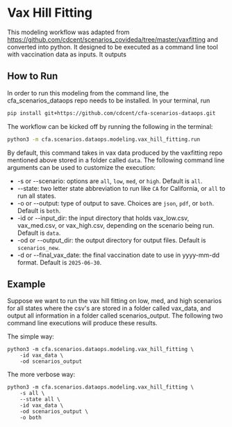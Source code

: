 # Vax Hill Fitting

This modeling workflow was adapted from https://github.com/cdcent/scenarios_covideda/tree/master/vaxfitting and converted into python. It designed to be executed as a command line tool with vaccination data as inputs. It outputs

## How to Run

In order to run this modeling from the command line, the cfa_scenarios_dataops repo needs to be installed. In your terminal, run
```bash
pip install git+https://github.com/cdcent/cfa-scenarios-dataops.git
```

The workflow can be kicked off by running the following in the terminal:
```bash
python3 -m cfa.scenarios.dataops.modeling.vax_hill_fitting.run
```

By default, this command takes in vax data produced by the vaxfitting repo mentioned above stored in a folder called `data`. The following command line arguments can be used to customize the execution:
- -s or --scenario: options are `all`, `low`, `med`, or `high`. Default is `all`.
- --state: two letter state abbreviation to run  like `CA` for California, or `all` to run all states.
- -o or --output: type of output to save. Choices are `json`, `pdf`, or `both`. Default is `both`.
- -id or --input_dir: the input directory that holds vax_low.csv, vax_med.csv, or vax_high.csv, depending on the scenario being run. Default is `data`.
- -od or --output_dir: the output directory for output files. Default is `scenarios_new`.
- -d or --final_vax_date: the final vaccination date to use in yyyy-mm-dd format. Default is `2025-06-30`.

## Example
Suppose we want to run the vax hill fitting on low, med, and high scenarios for all states where the csv's are stored in a folder called vax_data, and output all information in a folder called scenarios_output. The following two command line executions will produce these results.

The simple way:
```
python3 -m cfa.scenarios.dataops.modeling.vax_hill_fitting \
    -id vax_data \
    -od scenarios_output
```

The more verbose way:
```
python3 -m cfa.scenarios.dataops.modeling.vax_hill_fitting \
    -s all \
    --state all \
    -id vax_data \
    -od scenarios_output \
    -o both
```
